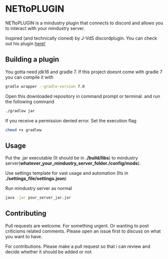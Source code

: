 # NETtoPLUGIN

NETtoPLUGIN is a mindustry plugin that connects to discord and allows you to interact with your mindustry server.

Inspired (and technically cloned) by J-VdS discordplugin. You can check out his plugin [here!](https://github.com/J-VdS/DiscordPlugin)

## Building a plugin

You gotta need jdk16 and gradle 7. If this project doesnt come with gradle 7 you can compile it with

```bash
gradle wrapper --gradle-version 7.0
```

Open this downloaded repository in command prompt or terminal. and run the following command
```bash
./gradlew jar
```

If you receive a permission denied error. Set the execution flag
```bash
chmod +x gradlew
```

## Usage

Put the .jar executable (It should be in **./build/libs**) to mindustry server(**whatever_your_mindustry_server_folder./config/mods**).

Use settings template for vast usage and automation (Its in **./settings_file/settings.json**)

Run mindustry server as normal
```bash
java -jar your_server_jar.jar
```

## Contributing
Pull requests are welcome. For something urgent. Or wanting to post criticisms related comments. Please open an issue first to discuss on what you want to have.

For contributions. Please make a pull request so that i can review and decide whether it should be added or not
